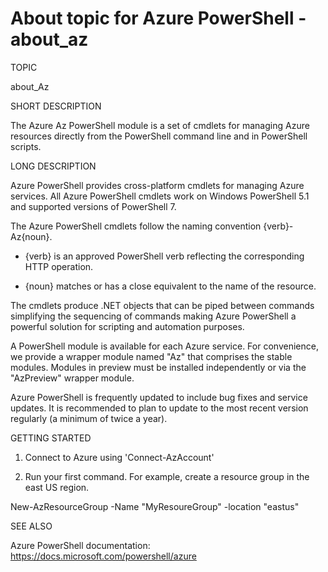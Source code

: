 # About topic for Azure PowerShell - about_az 

TOPIC

about_Az

SHORT DESCRIPTION

The Azure Az PowerShell module is a set of cmdlets for managing Azure
resources directly from the PowerShell command line and in PowerShell
scripts.

LONG DESCRIPTION

Azure PowerShell provides cross-platform cmdlets for managing Azure
services. All Azure PowerShell cmdlets work on Windows PowerShell 5.1
and supported versions of PowerShell 7.

The Azure PowerShell cmdlets follow the naming convention
{verb}-Az{noun}.

-   {verb} is an approved PowerShell verb reflecting the corresponding
    HTTP operation.

-   {noun} matches or has a close equivalent to the name of the
    resource.

The cmdlets produce .NET objects that can be piped between commands
simplifying the sequencing of commands making Azure PowerShell a
powerful solution for scripting and automation purposes.

A PowerShell module is available for each Azure service. For
convenience, we provide a wrapper module named "Az" that comprises the
stable modules. Modules in preview must be installed independently or
via the "AzPreview" wrapper module.

Azure PowerShell is frequently updated to include bug fixes and service
updates. It is recommended to plan to update to the most recent version
regularly (a minimum of twice a year).

GETTING STARTED

1.  Connect to Azure using 'Connect-AzAccount'

2.  Run your first command. For example, create a resource group in the
    east US region.

New-AzResourceGroup -Name "MyResoureGroup" -location "eastus"

SEE ALSO

Azure PowerShell documentation:
https://docs.microsoft.com/powershell/azure
